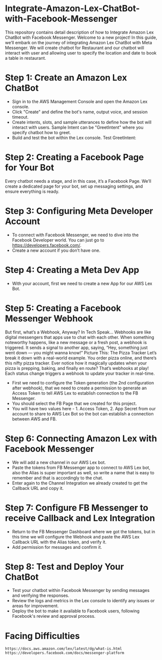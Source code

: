 # Integrate-Amazon-Lex-ChatBot-with-Facebook-Messenger
This repository contains detail description of how to Integrate Amazon Lex ChatBot with Facebook Messenger. 
Welcome to a new project! In this guide, we’ll embark on the journey of integrating Amazon Lex ChatBot with Meta Messenger. We will create chatbot for Restaurant and our chatbot will interact with user and allowing user to specify the location and date to book a table in restaurant.

# Step 1: Create an Amazon Lex ChatBot
 * Sign in to the AWS Management Console and open the Amazon Lex console.
 * Click "Create" and define the bot's name, output voice, and session timeout.
 * Create intents, slots, and sample utterances to define how the bot will interact with users.
    Sample Intent can be "GreetIntent" where you specify chatbot how to greet.
 * Build and test the bot within the Lex console.
    Test GreetIntent:

   
# Step 2: Creating a Facebook Page for Your Bot
 Every chatbot needs a stage, and in this case, it’s a Facebook Page. We’ll create a dedicated page for your bot, set up messaging settings, and ensure everything is ready.

# Step 3: Configuring Meta Developer Account
 * To connect with Facebook Messenger, we need to dive into the Facebook Developer world. You can just go to https://developers.facebook.com/.
 * Create a new account if you don’t have one.

# Step 4: Creating a Meta Dev App
  * With your account, first we need to create a new App for our AWS Lex Bot.
    
# Step 5: Creating a Facebook Messenger Webhook
  But first, what’s a Webhook, Anyway?
   In Tech Speak…
     Webhooks are like digital messengers that apps use to chat with each other. When something noteworthy happens, like a new message or a fresh post, a webhook is triggered. It sends a signal to another app, saying, “Hey, something just went down — you might wanna know!”
   Picture This: The Pizza Tracker
     Let’s break it down with a real-world example. You order pizza online, and there’s this nifty pizza tracker. Ever notice how it magically updates when your pizza is prepping, baking, and finally en route? That’s webhooks at play! Each status change triggers a webhook to update your tracker in real-time.

 *  First we need to configure the Token generation (the 2nd configuration after webhook), that we need to create a permission to generate an Access Token to tell AWS Lex to establish connection to the FB Messenger.
 *  You should select the FB Page that we created for this project.
 *  You will have two values here - 1. Access Token, 2. App Secret from our account to share to AWS Lex Bot so the bot can establish a connection between AWS and FB.

# Step 6: Connecting Amazon Lex with Facebook Messenger
  * We will add a new channel in our AWS Lex bot.
  * Paste the tokens from FB Messenger app to connect to AWS Lex bot, also the Alias is super important as well, so write a name that is easy to remember and that is accordingly to the chat.
  * Enter again to the Channel Integration we already created to get the Callback URL and copy it.

# Step 7: Configure FB Messenger to receive Callback and Lex Integration
  * Return to the FB Messenger Dashboard where we got the tokens, but in this time we will configure the Webhook and paste the AWS Lex Callback URL with the Alias token, and verify it.
  * Add permission for messages and confirm it.

# Step 8: Test and Deploy Your ChatBot
  * Test your chatbot within Facebook Messenger by sending messages and verifying the responses.
  * Review the logs and metrics in the Lex console to identify any issues or areas for improvement.
  * Deploy the bot to make it available to Facebook users, following Facebook's review and approval process.

# Facing Difficulties
    https://docs.aws.amazon.com/lex/latest/dg/what-is.html
    https://developers.facebook.com/docs/messenger-platform
 

